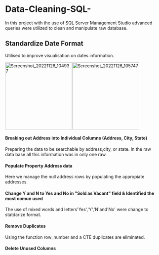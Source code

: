 # Data-Cleaning-SQL- 

In this project with the use of  SQL Server Management Studio advanced queries were utilized to clean and manipulate raw database.

## Standardize Date Format 
Utilised to improve visualisation on dates information.

<img width="217" alt="Screenshot_20221126_104937" src="https://user-images.githubusercontent.com/115903497/204099907-c2918cc1-19ab-4fb0-8a4b-b84f6cb23b63.png"><img width="217" alt="Screenshot_20221126_105747" src="https://user-images.githubusercontent.com/115903497/204100167-977b29fb-5fc6-4ba7-9d4d-e177228bc774.png">


#### Breaking out Address into Individual Columns (Address, City, State)
Preparing the data to be searchable by address,city, or state.  In the raw data base all this information was in only one raw.

#### Populate Property Address data
Here we manage the null address rows by populating the appropiate addresses.


#### Change Y and N to Yes and No in "Sold as Vacant" field & Identified the most comun used
The use of mixed words and letters'Yes','Y','N'and'No' were change to statdarize format.  

#### Remove Duplicates
Using the function row_number and a CTE duplicates are eliminated. 

#### Delete Unused Columns


